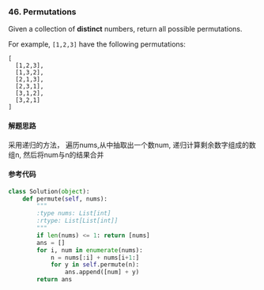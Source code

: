 ### 46. Permutations

Given a collection of **distinct** numbers, return all possible permutations.

For example,
`[1,2,3]` have the following permutations:

```
[
  [1,2,3],
  [1,3,2],
  [2,1,3],
  [2,3,1],
  [3,1,2],
  [3,2,1]
]
```

#### 解题思路

采用递归的方法， 遍历nums,从中抽取出一个数num,  递归计算剩余数字组成的数组n, 然后将num与n的结果合并

#### 参考代码

```python
class Solution(object):
    def permute(self, nums):
        """
        :type nums: List[int]
        :rtype: List[List[int]]
        """
        if len(nums) <= 1: return [nums]
        ans = []
        for i, num in enumerate(nums):
            n = nums[:i] + nums[i+1:]
            for y in self.permute(n):
                ans.append([num] + y)
        return ans
```

